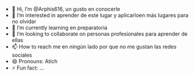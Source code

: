 - 👋 Hi, I’m @Arphis616, un gusto en conocerle
- 👀 I’m interested in aprender de este lugar y aplicarloen más lugares para no olvidar 
- 🌱 I’m currently learning en preparatoria 
- 💞️ I’m looking to collaborate on personas profesionales para aprender de ellas
- 📫 How to reach me en ningún lado por que no me gustan las redes sociales 
- 😄 Pronouns: Atich
- ⚡ Fun fact: ...

<!---
Arphis616/Arphis616 is a ✨ special ✨ repository because its `README.md` (this file) appears on your GitHub profile.
You can click the Preview link to take a look at your changes.
--->
